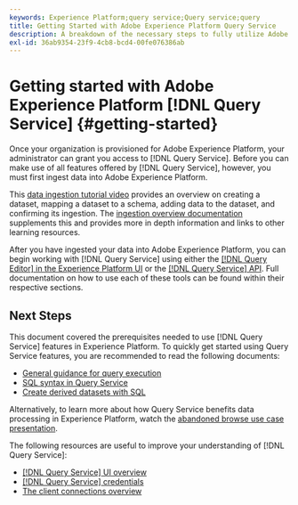 ```yaml
---
keywords: Experience Platform;query service;Query service;query
title: Getting Started with Adobe Experience Platform Query Service
description: A breakdown of the necessary steps to fully utilize Adobe Experience Platform Query Service
exl-id: 36ab9354-23f9-4cb8-bcd4-00fe076386ab
---
```

# Getting started with Adobe Experience Platform [!DNL Query Service] {#getting-started}

Once your organization is provisioned for Adobe Experience Platform, your administrator can grant you access to [!DNL Query Service]. Before you can make use of all features offered by [!DNL Query Service], however, you must first ingest data into Adobe Experience Platform. 

This [data ingestion tutorial video](https://experienceleague.adobe.com/docs/platform-learn/tutorials/data-ingestion/create-datasets-and-ingest-data.html) provides an overview on creating a dataset, mapping a dataset to a schema, adding data to the dataset, and confirming its ingestion. The [ingestion overview documentation](../../ingestion/home.md) supplements this and provides more in depth information and links to other learning resources.

After you have ingested your data into Adobe Experience Platform, you can begin working with [!DNL Query Service] using either the [[!DNL Query Editor] in the Experience Platform UI](../ui/user-guide.md) or the [[!DNL Query Service] API](../api/getting-started.md). Full documentation on how to use each of these tools can be found within their respective sections. 

## Next Steps

This document covered the prerequisites needed to use [!DNL Query Service] features in Experience Platform. To quickly get started using Query Service features, you are recommended to read the following documents:

- [General guidance for query execution](../best-practices/writing-queries.md)
- [SQL syntax in Query Service](../sql/syntax.md)
- [Create derived datasets with SQL](../data-distiller/derived-datasets/create-derived-datasets-with-sql.md)

Alternatively, to learn more about how Query Service benefits data processing in Experience Platform, watch the [abandoned browse use case presentation](../use-cases/abandoned-browse.md#video-example).

The following resources are useful to improve your understanding of [!DNL Query Service]:

- [[!DNL Query Service] UI overview](../ui/overview.md)
- [[!DNL Query Service] credentials](../ui/credentials.md)
- [The client connections overview](../clients/overview.md)
